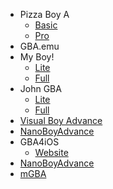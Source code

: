 - Pizza Boy A
  - [Basic](https://play.google.com/store/apps/details?id=it.dbtecno.pizzaboygba)
  - [Pro](https://play.google.com/store/apps/details?id=it.dbtecno.pizzaboygbapro) 
- GBA.emu
- My Boy!
  - [Lite](https://play.google.com/store/apps/details?id=com.fastemulator.gbafree)
  - [Full](https://play.google.com/store/apps/details?id=com.fastemulator.gba) 
- John GBA
  - [Lite](https://play.google.com/store/apps/details?id=com.johnemulators.johngbalite)
  - [Full](https://play.google.com/store/apps/details?id=com.johnemulators.johngba) 
- [Visual Boy Advance](https://github.com/visualboyadvance-m/visualboyadvance-m)
- [NanoBoyAdvance](https://github.com/nba-emu/NanoBoyAdvance)
- GBA4iOS
  - [Website](http://www.gba4iosapp.com/)
- [NanoBoyAdvance](https://github.com/nba-emu/NanoBoyAdvance)
- [mGBA](https://github.com/mgba-emu/mgba)
